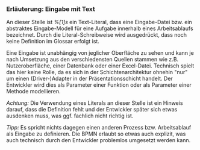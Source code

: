 ### Erläuterung: Eingabe mit Text

An dieser Stelle ist _%[1]s_ ein Text-Literal, dass eine Eingabe-Datei bzw. ein abstraktes Eingabe-Modell für eine Aufgabe innerhalb eines Arbeitsablaufs bezeichnet.
Durch die Literal-Schreibweise wird ausgedrückt, dass noch keine Definition im Glossar erfolgt ist.

Eine Eingabe ist unabhängig von jeglicher Oberfläche zu sehen und kann je nach Umsetzung aus den verschiedensten Quellen stammen wie z.B. Nutzeroberfläche, einer Datenbank oder einer Excel-Datei.
Technisch spielt das hier keine Rolle, da es sich in der Schichtenarchitektur ohnehin "nur" um einen (Driver-)Adapter in der Präsentationsschicht handelt.
Der Entwickler wird dies als Parameter einer Funktion oder als Parameter einer Methode modellieren. 

_Achtung:_ Die Verwendung eines Literals an dieser Stelle ist ein Hinweis darauf, dass die Definition fehlt und der Entwickler später sich etwas ausdenken muss, was ggf. fachlich nicht richtig ist.

_Tipp:_ Es spricht nichts dagegen einen anderen Prozess bzw. Arbeitsablauf als Eingabe zu definieren.
Die BPMN erlaubt so etwas auch explizit, was auch technisch durch den Entwickler problemlos umgesetzt werden kann.